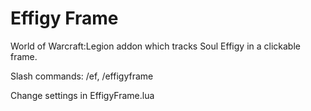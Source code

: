 # Effigy Frame

World of Warcraft:Legion addon which tracks Soul Effigy in a clickable frame.

Slash commands: /ef, /effigyframe

Change settings in EffigyFrame.lua